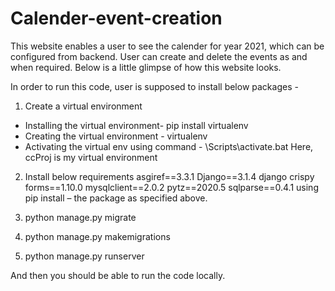 # Calender-event-creation
This website enables a user to see the calender for year 2021, which can be configured from backend. User can create and delete the events as and when required. Below is a little glimpse of how this website looks.

In order to run this code, user is supposed to install below packages -
1. Create a virtual environment
- Installing the virtual environment- pip install virtualenv
- Creating the virtual environment - virtualenv <Virtual env name>
- Activating the virtual env using command - <Virtual env name>\Scripts\activate.bat
Here, ccProj is my virtual environment

2. Install below requirements
asgiref==3.3.1
Django==3.1.4
django
crispy forms==1.10.0
mysqlclient==2.0.2
pytz==2020.5
sqlparse==0.4.1
using pip install – the package as specified above. 

3. python manage.py migrate 

4. python manage.py makemigrations

5. python manage.py runserver 

And then you should be able to run the code locally.
